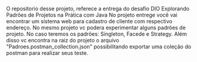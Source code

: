 O repositorio desse projeto, referece a entrega do desafio DIO Explorando Padrões de Projetos na Prática com Java
No projeto entrege você vai encontrar um sistema web para cadastro de cliente com respectivo endereço.
No mesmo projeto vc podera experimentar alguns padrões de projeto. No caso teremos os padrões: Singleton, Facede e Strategy.
Além disso vc encontra na raiz do projeto o arquivo "Padroes.postman_collection.json" possibilitando exportar uma coleção do postman para realizar seus teste.
